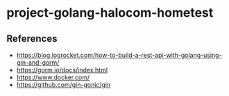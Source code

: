 # project-golang-halocom-hometest

## References

- <https://blog.logrocket.com/how-to-build-a-rest-api-with-golang-using-gin-and-gorm/>
- <https://gorm.io/docs/index.html>
- <https://www.docker.com/>
- <https://github.com/gin-gonic/gin>
